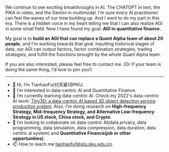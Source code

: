 We continue to see exciting breakthroughs in AI. The CHATGPT in text, the PIKA in video, and the Gemini in multimodal. I'm sure every AI practitioner can feel the waves of our time building up. And I want to do my part in this era. There is a hidden voice in my heart telling me that I can also realize AGI in some small field. Now I have found my goal: **AGI in quantitative finance.**

My goal is to **build an AGI that can replace a Quant Alpha team of about 20 people**, and I'm working towards that goal. Inputting historical stages of data, our AGI can output factors, factor combination strategies, trading strategies, and fulfill the functions brought by the whole Quant Alpha team.

If you are also interested, please feel free to contact me. (Or if your team is doing the same thing, I'd love to join you!)

-------
- 👋 Hi, I’m TianhaoFu(付天豪)@PKU. <!-- - Ex-Intern@Baidu, Tencent, Alibaba, Sea AI Lab, MSRA. -->
- 👀 I’m interested in data-centric AI and Quantitative Finance.
- 🌱 I’m currently learning data-centric AI. Check my 2022's data-centric AI work: [Tiny3D: a data-centric AI based 3D object detection service production system](https://github.com/TinyDataML/Tiny3D).
 Also, I'm doing research on **High-frequency Strategy, Mid-frequency Strategy, and Alternative Low-frequency Strategy in US stock, China stock, and Crypto**. <!-- -  Other work I have been involved in: [FAFE-Net(MM'21)](https://dl.acm.org/doi/10.1145/3474085.3475277), [REDet(ACCV'22 oral)](https://openaccess.thecvf.com/content/ACCV2022/papers/Xu_Boosting_Dense_Long-Tailed_Object_Detection_from_Data-Centric_View_ACCV_2022_paper.pdf), MonoLT(ICASSP'23). -->
- 💞️ I’m looking to collaborate on data-centric AI(data privacy, data programming, data simulation, data compression, data duration, data centric ai system) and **Quantitative Finance(job or other opportunities)**. 
- 📫 How to reach me tianhaofu1@stu.pku.edu.cn.

<!---
TianhaoFu/TianhaoFu is a ✨ special ✨ repository because its `README.md` (this file) appears on your GitHub profile.
You can click the Preview link to take a look at your changes.
--->
